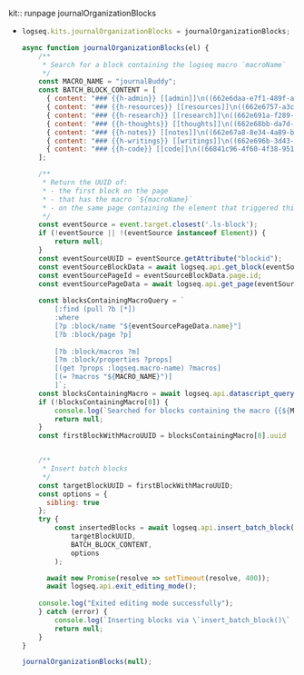 kit:: runpage journalOrganizationBlocks

- ```javascript
  logseq.kits.journalOrganizationBlocks = journalOrganizationBlocks;
  
  async function journalOrganizationBlocks(el) {
      /**
       * Search for a block containing the logseq macro `macroName`  
       */
      const MACRO_NAME = "journalBuddy";
      const BATCH_BLOCK_CONTENT = [
        { content: "### {{h-admin}} [[admin]]\n((662e6daa-e7f1-489f-a8ae-d40add917aa1))" },
        { content: "### {{h-resources}} [[resources]]\n((662e6757-a3ce-4379-9519-52d6b6133dfb))" },
        { content: "### {{h-research}} [[research]]\n((662e691a-f289-4178-8828-d8d624de58c5))" },
        { content: "### {{h-thoughts}} [[thoughts]]\n((662e68bb-da7d-4c47-a248-71f8c4554969))" },
        { content: "### {{h-notes}} [[notes]]\n((662e67a8-8e34-4a89-b3f9-7d4fa65a47f7))" },
        { content: "### {{h-writings}} [[writings]]\n((662e696b-3d43-4201-acf5-76879c81cdc6))" },
        { content: "### {{h-code}} [[code]]\n((66841c96-4f60-4f38-9511-29506db47192))" }
      ];
  
      /**
       * Return the UUID of:
       * - the first block on the page
       * - that has the macro `${macroName}`
       * - on the same page containing the element that triggered this function
       */
      const eventSource = event.target.closest('.ls-block');
      if (!eventSource || !(eventSource instanceof Element)) {
          return null;
      }
      const eventSourceUUID = eventSource.getAttribute("blockid");
      const eventSourceBlockData = await logseq.api.get_block(eventSourceUUID);
      const eventSourcePageId = eventSourceBlockData.page.id;
      const eventSourcePageData = await logseq.api.get_page(eventSourcePageId);
      
      const blocksContainingMacroQuery = `
          [:find (pull ?b [*])
          :where
          [?p :block/name "${eventSourcePageData.name}"]
          [?b :block/page ?p]
          
          [?b :block/macros ?m]
          [?m :block/properties ?props]
          [(get ?props :logseq.macro-name) ?macros]
          [(= ?macros "${MACRO_NAME}")]
          ]`;
      const blocksContainingMacro = await logseq.api.datascript_query(blocksContainingMacroQuery)?.flat();
      if (!blocksContainingMacro[0]) {
          console.log(`Searched for blocks containing the macro {{${MACRO_NAME}}} but none were found.`)
          return null;
      }
      const firstBlockWithMacroUUID = blocksContainingMacro[0].uuid
  
  
      /**
       * Insert batch blocks
       */
      const targetBlockUUID = firstBlockWithMacroUUID;
      const options = {
        sibling: true
      };
      try {
          const insertedBlocks = await logseq.api.insert_batch_block(
              targetBlockUUID,
              BATCH_BLOCK_CONTENT,
              options
          );
  
        await new Promise(resolve => setTimeout(resolve, 400));
        await logseq.api.exit_editing_mode();
       
      console.log("Exited editing mode successfully");
      } catch (error) {
          console.log(`Inserting blocks via \`insert_batch_block()\` failed.\ntargetBlockUUID: ${targetBlockUUID}\n${error}`);
          return null;
      }
  }
  
  journalOrganizationBlocks(null);
  ```